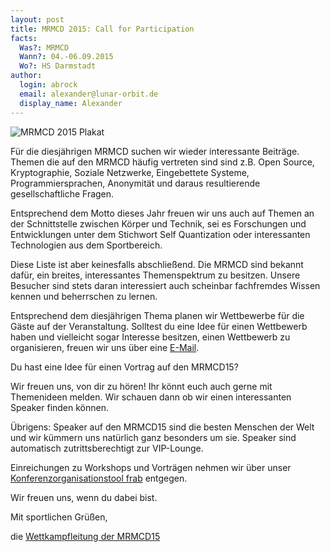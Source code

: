 ```yaml
---
layout: post
title: MRMCD 2015: Call for Participation
facts:
  Was?: MRMCD
  Wann?: 04.-06.09.2015
  Wo?: HS Darmstadt
author:
  login: abrock
  email: alexander@lunar-orbit.de
  display_name: Alexander
---
```


![MRMCD 2015 Plakat](/assets/2015-mrmcd/plakat.png)

Für die diesjährigen MRMCD suchen wir wieder interessante Beiträge. Themen die auf den MRMCD häufig vertreten sind sind z.B. Open Source, Kryptographie, Soziale Netzwerke, Eingebettete Systeme, Programmiersprachen, Anonymität und daraus resultierende gesellschaftliche Fragen.

Entsprechend dem Motto dieses Jahr freuen wir uns auch auf Themen an der Schnittstelle zwischen Körper und Technik, sei es Forschungen und Entwicklungen unter dem Stichwort Self Quantization oder interessanten Technologien aus dem Sportbereich.

Diese Liste ist aber keinesfalls abschließend. Die MRMCD sind bekannt dafür, ein breites, interessantes Themenspektrum zu besitzen. Unsere Besucher sind stets daran interessiert auch scheinbar fachfremdes Wissen kennen und beherrschen zu lernen.

Entsprechend dem diesjährigen Thema planen wir Wettbewerbe für die Gäste auf der Veranstaltung. Solltest du eine Idee für einen Wettbewerb haben und vielleicht sogar Interesse besitzen, einen Wettbewerb zu organisieren, freuen wir uns über eine [E-Mail](wettkampfleitung@mrmcd.net).

Du hast eine Idee für einen Vortrag auf den MRMCD15?

Wir freuen uns, von dir zu hören! Ihr könnt euch auch gerne mit Themenideen melden. Wir schauen dann ob wir einen interessanten Speaker finden können.

Übrigens: Speaker auf den MRMCD15 sind die besten Menschen der Welt und wir kümmern uns natürlich ganz besonders um sie. Speaker sind automatisch zutrittsberechtigt zur VIP-Lounge.

Einreichungen zu Workshops und Vorträgen nehmen wir über unser [Konferenzorganisationstool frab](https://frab.cccv.de/de/MRMCD15/cfp/session/new) entgegen.

Wir freuen uns, wenn du dabei bist.

Mit sportlichen Grüßen,

die [Wettkampfleitung der MRMCD15](wettkampfleitung@mrmcd.net)
